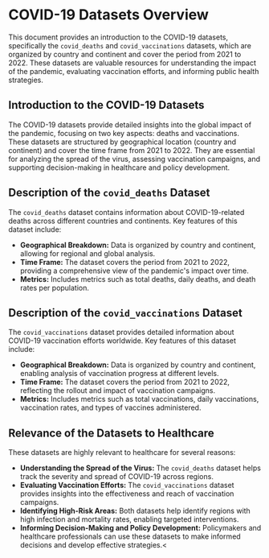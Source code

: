 <!DOCTYPE html>
<html lang="en">
<head>
    <meta charset="UTF-8">
    <meta name="viewport" content="width=device-width, initial-scale=1.0">
    <title>COVID-19 Datasets Overview</title>
</head>
<body>
    <h1>COVID-19 Datasets Overview</h1>
    <p>This document provides an introduction to the COVID-19 datasets, specifically the <code>covid_deaths</code> and <code>covid_vaccinations</code> datasets, which are organized by country and continent and cover the period from 2021 to 2022. These datasets are valuable resources for understanding the impact of the pandemic, evaluating vaccination efforts, and informing public health strategies.</p>    
    <h2>Introduction to the COVID-19 Datasets</h2>
    <p>The COVID-19 datasets provide detailed insights into the global impact of the pandemic, focusing on two key aspects: deaths and vaccinations. These datasets are structured by geographical location (country and continent) and cover the time frame from 2021 to 2022. They are essential for analyzing the spread of the virus, assessing vaccination campaigns, and supporting decision-making in healthcare and policy development.</p>
    <h2>Description of the <code>covid_deaths</code> Dataset</h2>
    <p>The <code>covid_deaths</code> dataset contains information about COVID-19-related deaths across different countries and continents. Key features of this dataset include:</p>
    <ul>
        <li><strong>Geographical Breakdown:</strong> Data is organized by country and continent, allowing for regional and global analysis.</li>
        <li><strong>Time Frame:</strong> The dataset covers the period from 2021 to 2022, providing a comprehensive view of the pandemic's impact over time.</li>
        <li><strong>Metrics:</strong> Includes metrics such as total deaths, daily deaths, and death rates per population.</li>
    </ul>
    <h2>Description of the <code>covid_vaccinations</code> Dataset</h2>
    <p>The <code>covid_vaccinations</code> dataset provides detailed information about COVID-19 vaccination efforts worldwide. Key features of this dataset include:</p>
    <ul>
        <li><strong>Geographical Breakdown:</strong> Data is organized by country and continent, enabling analysis of vaccination progress at different levels.</li>
        <li><strong>Time Frame:</strong> The dataset covers the period from 2021 to 2022, reflecting the rollout and impact of vaccination campaigns.</li>
        <li><strong>Metrics:</strong> Includes metrics such as total vaccinations, daily vaccinations, vaccination rates, and types of vaccines administered.</li>
    </ul>
    <h2>Relevance of the Datasets to Healthcare</h2>
    <p>These datasets are highly relevant to healthcare for several reasons:</p>
    <ul>
        <li><strong>Understanding the Spread of the Virus:</strong> The <code>covid_deaths</code> dataset helps track the severity and spread of COVID-19 across regions.</li>
        <li><strong>Evaluating Vaccination Efforts:</strong> The <code>covid_vaccinations</code> dataset provides insights into the effectiveness and reach of vaccination campaigns.</li>
        <li><strong>Identifying High-Risk Areas:</strong> Both datasets help identify regions with high infection and mortality rates, enabling targeted interventions.</li>
        <li><strong>Informing Decision-Making and Policy Development:</strong> Policymakers and healthcare professionals can use these datasets to make informed decisions and develop effective strategies.<
